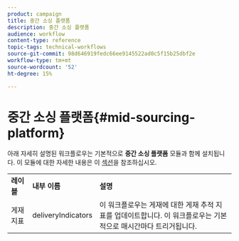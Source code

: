 ```yaml
---
product: campaign
title: 중간 소싱 플랫폼
description: 중간 소싱 플랫폼
audience: workflow
content-type: reference
topic-tags: technical-workflows
source-git-commit: 98d646919fedc66ee9145522ad0c5f15b25dbf2e
workflow-type: tm+mt
source-wordcount: '52'
ht-degree: 15%

---
```



# 중간 소싱 플랫폼{#mid-sourcing-platform}

아래 자세히 설명된 워크플로우는 기본적으로 **중간 소싱 플랫폼** 모듈과 함께 설치됩니다. 이 모듈에 대한 자세한 내용은 이 [섹션](../../installation/using/mid-sourcing-deployment.md)을 참조하십시오.

<table> 
 <tbody> 
  <tr> 
   <td> <strong>레이블</strong><br /> </td> 
   <td> <strong>내부 이름</strong><br /> </td> 
   <td> <strong>설명</strong><br /> </td> 
  </tr> 
  <tr> 
   <td> <span class="uicontrol">게재 지표</span> <br /> </td> 
   <td> <span class="uicontrol">deliveryIndicators</span> <br /> </td> 
   <td> 이 워크플로우는 게재에 대한 게재 추적 지표를 업데이트합니다. 이 워크플로우는 기본적으로 매시간마다 트리거됩니다.<br /> </td> 
  </tr> 
 </tbody> 
</table>

